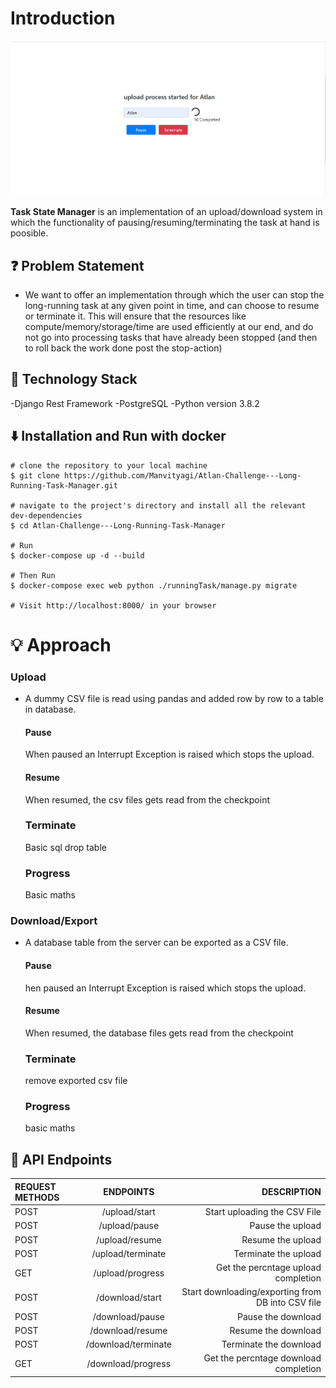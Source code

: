 # Introduction

![](https://github.com/Manvityagi/Atlan-Challenge---Long-Running-Task-Manager/blob/master/images/start.PNG)

**Task State Manager** is an implementation of an upload/download system in which the functionality of pausing/resuming/terminating the task at hand is poosible.

## ❓ Problem Statement

- We want to offer an implementation through which the user can stop the long-running task at any given point in time, and can choose to resume or terminate it. This will ensure that the resources like compute/memory/storage/time are used efficiently at our end, and do not go into processing tasks that have already been stopped (and then to roll back the work done post the stop-action)

## 🚧 Technology Stack

-Django Rest Framework
-PostgreSQL
-Python version 3.8.2

## ⬇️ Installation and Run with docker

```
# clone the repository to your local machine
$ git clone https://github.com/Manvityagi/Atlan-Challenge---Long-Running-Task-Manager.git

# navigate to the project's directory and install all the relevant dev-dependencies
$ cd Atlan-Challenge---Long-Running-Task-Manager 

# Run
$ docker-compose up -d --build

# Then Run
$ docker-compose exec web python ./runningTask/manage.py migrate

# Visit http://localhost:8000/ in your browser
```




# 💡 Approach

### Upload

- A dummy CSV file is read using pandas and added row by row to a table in database.
  #### Pause
  When paused an Interrupt Exception is raised which stops the upload.
  #### Resume
  When resumed, the csv files gets read from the checkpoint
  ### Terminate
  Basic sql drop table
  ### Progress
  Basic maths

### Download/Export

- A database table from the server can be exported as a CSV file.
  #### Pause
  hen paused an Interrupt Exception is raised which stops the upload.
  #### Resume
  When resumed, the database files gets read from the checkpoint
  ### Terminate
  remove exported csv file
  ### Progress
  basic maths



## 🔨 API Endpoints

| REQUEST METHODS |      ENDPOINTS      |                                       DESCRIPTION |
| :-------------- | :-----------------: | ------------------------------------------------: |
| POST            |    /upload/start    |                      Start uploading the CSV File |
| POST            |    /upload/pause    |                                  Pause the upload |
| POST            |   /upload/resume    |                                 Resume the upload |
| POST            |  /upload/terminate  |                              Terminate the upload |
| GET             |  /upload/progress   |               Get the percntage upload completion |
| POST            |   /download/start   | Start downloading/exporting from DB into CSV file |
| POST            |   /download/pause   |                                Pause the download |
| POST            |  /download/resume   |                               Resume the download |
| POST            | /download/terminate |                            Terminate the download |
| GET             | /download/progress  |             Get the percntage download completion |
